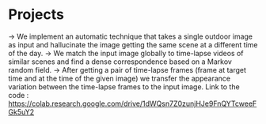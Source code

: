 # Projects
 -> We implement an automatic technique that takes a single outdoor image as input
and hallucinate the image getting the same scene at a different time of the day.
-> We match the input image globally to time-lapse videos of similar scenes and find a
dense correspondence based on a Markov random field.
-> After getting a pair of time-lapse frames (frame at target time and at the time of the
given image) we transfer the appearance variation between the time-lapse frames to
the input image.
Link to the code : https://colab.research.google.com/drive/1dWQsn7Z0zunjHJe9FnQYTcweeFGk5uY2

